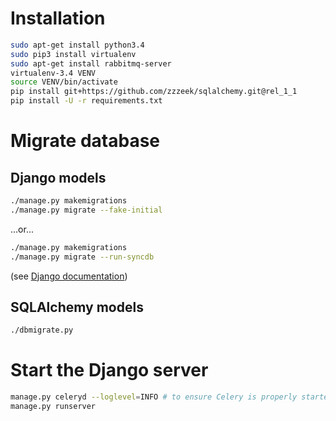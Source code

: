 # Installation

```bash
sudo apt-get install python3.4
sudo pip3 install virtualenv
sudo apt-get install rabbitmq-server
virtualenv-3.4 VENV
source VENV/bin/activate
pip install git+https://github.com/zzzeek/sqlalchemy.git@rel_1_1
pip install -U -r requirements.txt
```


# Migrate database

## Django models

```bash
./manage.py makemigrations
./manage.py migrate --fake-initial
```

...or...

```bash
./manage.py makemigrations
./manage.py migrate --run-syncdb
```

(see [Django documentation](https://docs.djangoproject.com/en/1.9/topics/migrations/))

## SQLAlchemy models

```bash
./dbmigrate.py
```


# Start the Django server

```bash
manage.py celeryd --loglevel=INFO # to ensure Celery is properly started
manage.py runserver
```
